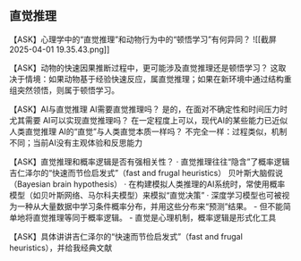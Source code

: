
## 直觉推理

【ASK】心理学中的“直觉推理”和动物行为中的“顿悟学习”有何异同？
	<!-- answer -->
	![[截屏2025-04-01 19.35.43.png]]
 	<!-- end -->

【ASK】动物的快速因果推断过程中，更可能涉及直觉推理还是顿悟学习？
	<!-- answer -->
	这取决于情境：如果动物基于经验快速反应，属直觉推理；如果在新环境中通过结构重组突然领悟，则属于顿悟学习。
 	<!-- end -->

【ASK】AI与直觉推理
	AI需要直觉推理吗？
 		<!-- answer -->
		是的，在面对不确定性和时间压力时尤其需要
  		<!-- end -->
	AI可以实现直觉推理吗？
 		<!-- answer -->
		在一定程度上可以，现代AI的某些能力已近似人类直觉推理
  		<!-- end -->
	AI的“直觉”与人类直觉本质一样吗？
 		<!-- answer -->
		不完全一样：过程类似，机制不同；当前AI没有主观体验和反思能力
  		<!-- end -->

【ASK】直觉推理和概率逻辑是否有强相关性？
	<!-- answer -->
	· 直觉推理往往“隐含”了概率逻辑
		吉仁泽尔的“快速而节俭启发式”（fast and frugal heuristics）
		贝叶斯大脑假说（Bayesian brain hypothesis）
	· 在构建模拟人类推理的AI系统时，常使用概率模型（如贝叶斯网络、马尔科夫模型）来模拟“直觉决策”
	· 深度学习模型也可被视为一种从大量数据中学习条件概率分布，并用这些分布来“预测”结果。
	- 但不能简单地将直觉推理等同于概率逻辑。
		- 直觉是心理机制，概率逻辑是形式化工具
  	<!-- end -->
  
【ASK】具体讲讲吉仁泽尔的“快速而节俭启发式”（fast and frugal heuristics），并给我经典文献
